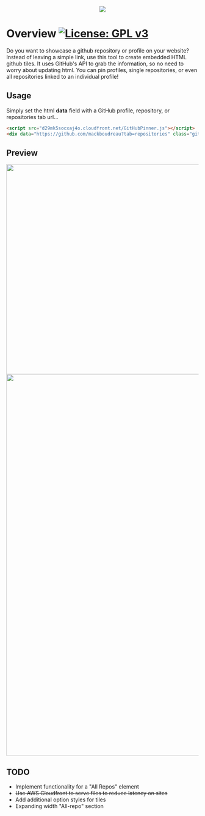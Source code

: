 <p align="center"><img src="https://d29mk5socxaj4o.cloudfront.net/logo.svg"></p>

# Overview [![License: GPL v3](https://img.shields.io/badge/License-GPL%20v3-blue.svg)](https://www.gnu.org/licenses/gpl-3.0)
Do you want to showcase a github repository or profile on your website? Instead of leaving a simple link, use this tool to create embedded HTML github tiles. It uses GitHub's API to grab the information, so no need to worry about updating html. You can pin profiles, single repositories, or even all repositories linked to an individual profile!

## Usage
Simply set the html **data** field with a GitHub profile, repository, or repositories tab url...
```html
<script src="d29mk5socxaj4o.cloudfront.net/GitHubPinner.js"></script>
<div data="https://github.com/mackboudreau?tab=repositories" class="github-pinner" style="visibility: hidden;"></div>
```

## Preview
<p align="left"><img src="https://i.imgur.com/iC56hgU.png" width="550px"><br>
<img src="https://i.imgur.com/8O9L4sf.png" width="1000px"></p>

## TODO
* Implement functionality for a "All Repos" element
* ~~Use AWS Cloudfront to serve files to reduce latency on sites~~
* Add additional option styles for tiles
* Expanding width "All-repo" section
